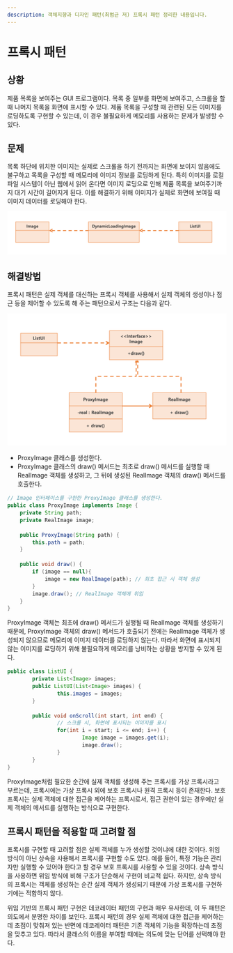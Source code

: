 ```yaml
---
description: 객체지향과 디자인 패턴(최범균 저) 프록시 패턴 정리한 내용입니다.
---
```


# 프록시 패턴

## 상황

제품 목록을 보여주는 GUI 프로그램이다. 목록 중 일부를 화면에 보여주고, 스크롤을 할 때 나머지 목록을 화면에 표시할 수 있다. 제품 목록을 구성할 때 관련된 모든 이미지를 로딩하도록 구현할 수 있는데, 이 경우 불필요하게 메모리를 사용하는 문제가 발생할 수 있다.

## 문제

목록 하단에 위치한 이미지는 실제로 스크롤을 하기 전까지는 화면에 보이지 않음에도 불구하고 목록을 구성할 때 메모리에 이미지 정보를 로딩하게 된다. 특히 이미지를 로컬 파일 시스템이 아닌 웹에서 읽어 온다면 이미지 로딩으로 인해 제품 목록을 보여주기까지 대기 시간이 길어지게 된다. 이를 해결하기 위해 이미지가 실제로 화면에 보여질 때 이미지 데이터를 로딩해야 한다.

![](../../../.gitbook/assets/444%20%288%29.png)

## 해결방법

프록시 패턴은 실제 객체를 대신하는 프록시 객체를 사용해서 실제 객체의 생성이나 접근 등을 제어할 수 있도록 해 주는 패턴으로서 구조는 다음과 같다.

![](../../../.gitbook/assets/555%20%283%29.png)

* ProxyImage 클래스를 생성한다.
* ProxyImage 클래스의 draw\(\) 메서드는 최초로 draw\(\) 메서드를 실행할 때 RealImage 객체를 생성하고, 그 뒤에 생성된 RealImage 객체의 draw\(\) 메서드를 호출한다.

```java
// Image 인터페이스를 구현한 ProxyImage 클래스를 생성한다. 
public class ProxyImage implements Image {
    private String path;
    private RealImage image;
    
    public ProxyImage(String path) {
        this.path = path;
    }
    
    public void draw() {
        if (image == null){
            image = new RealImage(path); // 최초 접근 시 객체 생성
        }
        image.draw(); // RealImage 객체에 위임
    }
}
```

ProxyImage 객체는 최초에 draw\(\) 메서드가 실행될 때 RealImage 객체를 생성하기 때문에, ProxyImage 객체의 draw\(\) 메서드가 호출되기 전에는 RealImage 객체가 생성되지 않으므로 메모리에 이미지 데이터를 로딩하지 않는다. 따라서 화면에 표시되지 않는 이미지를 로딩하기 위해 불필요하게 메모리를 낭비하는 상황을 방지할 수 있게 된다.

```java
public class ListUI {
		private List<Image> images;
		public ListUI(List<Image> images) {
				this.images = images;
		}

		public void onScroll(int start, int end) {
				// 스크롤 시, 화면에 표시되는 이미지를 표시
				for(int i = start; i <= end; i++) {
						Image image = images.get(i);
						image.draw();
				}
		}
}
```

ProxyImage처럼 필요한 순간에 실제 객체를 생성해 주는 프록시를 가상 프록시라고 부르는데, 프록시에는 가상 프록시 외에 보호 프록시나 원격 프록시 등이 존재한다. 보호 프록시는 실제 객체에 대한 접근을 제어하는 프록시로서, 접근 권한이 있는 경우에만 실제 객체의 메서드를 실행하는 방식으로 구현한다.

## 프록시 패턴을 적용할 때 고려할 점

프록시를 구현할 때 고려할 점은 실제 객체를 누가 생성할 것이냐에 대한 것이다. 위임 방식이 아닌 상속을 사용해서 프록시를 구현할 수도 있다. 예를 들어, 특정 기능은 관리자만 실행할 수 있어야 한다고 할 경우 보호 프록시를 사용할 수 있을 것이다. 상속 방식을 사용하면 위임 방식에 비해 구조가 단순해서 구현이 비교적 쉽다. 하지만, 상속 방식의 프록시는 객체를 생성하는 순간 실제 객체가 생성되기 때문에 가상 프록시를 구현하기에는 적합하지 않다.

위임 기반의 프록시 패턴 구현은 데코레이터 패턴의 구현과 매우 유사한데, 이 두 패턴은 의도에서 분명한 차이를 보인다. 프록시 패턴의 경우 실제 객체에 대한 접근을 제어하는데 초점이 맞춰져 있는 반면에 데코레이터 패턴은 기존 객체의 기능을 확장하는데 초점을 맞추고 있다. 따라서 클래스의 이름을 부여할 때에는 의도에 맞는 단어를 선택해야 한다.

